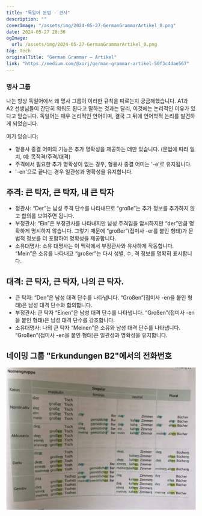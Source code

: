 ```yaml
---
title: "독일어 문법 - 관사"
description: ""
coverImage: "/assets/img/2024-05-27-GermanGrammarArtikel_0.png"
date: 2024-05-27 20:36
ogImage: 
  url: /assets/img/2024-05-27-GermanGrammarArtikel_0.png
tag: Tech
originalTitle: "German Grammar — Artikel"
link: "https://medium.com/@xorj/german-grammar-artikel-50f3c4dae567"
---
```



### 명사 그룹

나는 항상 독일어에서 왜 명사 그룹이 이러한 규칙을 따르는지 궁금해했습니다. A1과 A2 선생님들이 간단히 외워도 된다고 말하는 것과는 달리, 이것에는 논리적인 이유가 있다고 믿습니다. 독일어는 매우 논리적인 언어이며, 결국 그 뒤에 언어학적 논리를 발견하게 되었습니다.

여기 있습니다:

- 형용사 종결 어미의 기능은 추가 명확성을 제공하는 데만 있습니다. (문법에 따라 일치, 예: 목적격/주격/대격)
- 주격에서 필요한 추가 명확성이 없는 경우, 형용사 종결 어미는 '-e'로 유지됩니다.
- '-en'으로 끝나는 경우 일관성과 명확성을 유지합니다.

<div class="content-ad"></div>

## 주격: 큰 탁자, 큰 탁자, 내 큰 탁자

- 정관사: “Der”는 남성 주격 단수를 나타내므로 “große”는 추가 정보를 추가하지 않고 합의를 보여주면 됩니다.
- 부정관사: “Ein”은 부정관사를 나타내지만 남성 주격임을 암시하지만 “der”만큼 명확하게 명시하지 않습니다. 그렇기 때문에 “großer”(접미사 -er를 붙인 형태)가 문법적 정보를 더 포함하여 명확성을 제공합니다.
- 소유대명사: 소유 대명사는 이 맥락에서 부정관사와 유사하게 작동합니다. “Mein”은 소유를 나타내고 “großer”는 다시 성별, 수, 격 정보를 명확히 표시합니다.

## 대격: 큰 탁자, 큰 탁자, 나의 큰 탁자.

- 큰 탁자: “Den”은 남성 대격 단수를 나타냅니다. “Großen”(접미사 -en을 붙인 형태)은 남성 대격 단수와 합의합니다.
- 부정관사: 큰 탁자
“Einen”은 남성 대격 단수를 나타냅니다.
“Großen”(접미사 -en을 붙인 형태)은 남성 대격 단수를 강조합니다.
- 소유대명사: 나의 큰 탁자
“Meinen”은 소유와 남성 대격 단수를 나타냅니다.
“Großen”(접미사 -en을 붙인 형태)은 일관성과 명확성을 유지합니다.

<div class="content-ad"></div>

## 네이밍 그룹 "Erkundungen B2"에서의 전화번호

![Erkundungen B2](/assets/img/2024-05-27-GermanGrammarArtikel_0.png)